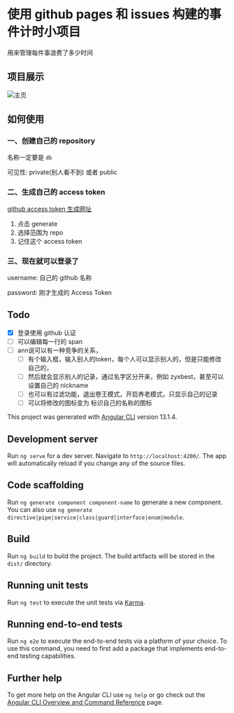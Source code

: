 # 使用 github pages 和 issues 构建的事件计时小项目

用来管理每件事浪费了多少时间

## 项目展示

![主页](./homepage.png)

## 如何使用

### 一、创建自己的 repository

名称一定要是 `db`

可见性: private(别人看不到) 或者 public

### 二、生成自己的 access token

[github access token 生成网址](https://github.com/settings/tokens)

1. 点击 generate
2. 选择范围为 repo
3. 记住这个 access token

### 三、现在就可以登录了

username: 自己的 github 名称

password: 刚才生成的 Access Token

## Todo

- [x] 登录使用 github 认证
- [ ] 可以编辑每一行的 span
- [ ] ann说可以有一种竞争的关系，
    - [ ] 有个输入框，输入别人的token，每个人可以显示别人的，但是只能修改自己的，
    - [ ] 然后就会显示别人的记录，通过名字区分开来，例如 zyxbest，甚至可以设置自己的 nickname
    - [ ] 也可以有过滤功能，退出卷王模式，开启养老模式，只显示自己的记录
    - [ ] 可以将修改的图标变为 标识自己的名称的图标

This project was generated with [Angular CLI](https://github.com/angular/angular-cli) version 13.1.4.

## Development server

Run `ng serve` for a dev server. Navigate to `http://localhost:4200/`. The app will automatically reload if you change any of the source files.

## Code scaffolding

Run `ng generate component component-name` to generate a new component. You can also use `ng generate directive|pipe|service|class|guard|interface|enum|module`.

## Build

Run `ng build` to build the project. The build artifacts will be stored in the `dist/` directory.

## Running unit tests

Run `ng test` to execute the unit tests via [Karma](https://karma-runner.github.io).

## Running end-to-end tests

Run `ng e2e` to execute the end-to-end tests via a platform of your choice. To use this command, you need to first add a package that implements end-to-end testing capabilities.

## Further help

To get more help on the Angular CLI use `ng help` or go check out the [Angular CLI Overview and Command Reference](https://angular.io/cli) page.
